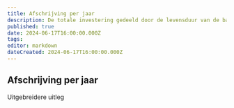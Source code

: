```yaml
---
title: Afschrijving per jaar
description: De totale investering gedeeld door de levensduur van de batterij
published: true
date: 2024-06-17T16:00:00.000Z
tags: 
editor: markdown
dateCreated: 2024-06-17T16:00:00.000Z
---
```


## Afschrijving per jaar

Uitgebreidere uitleg
